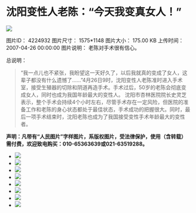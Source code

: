 # 沈阳变性人老陈：“今天我变真女人！”

![](http://vip-public.people.com.cn/old/2007/0426/C235029/P1124910_m.jpg)

图片ID： 4224932 图片尺寸： 1575\*1148 图片大小： 175.00 KB
上传时间： 2007-04-26 00:00:00 图片说明： 老陈对手术很有信心。

总说明：

> “我一点儿也不紧张，我盼望这一天好久了，以后我就真的变成了女人，这辈子都没有什么遗憾了……”4月26日9时，沈阳变性人老陈准时进入手术室，接受生殖器的切除和阴道再造手术。手术过后，50岁的老陈会彻底变成女人，同时也成为我国年龄最大的变性人。
> 沈阳市杏林医院院长史灵芝表示，整个手术会持续4个小时左右，尽管手术存在一定风险，但医院的准备工作和老陈的身心状态都处于最佳状态，手术成功的把握很大。同时，最后一项手术结束时，沈阳老陈也成为了我国接受变性手术年龄最大的变性者。

**声明：凡带有“人民图片”字样图片，系版权图片，受法律保护，使用（含转载）需付费，欢迎致电购买：010-65363639或021-63519288。**

-   [![](http://vip-public.people.com.cn/old/2007/0426/C235029/P1124907_s.jpg)](/albumsDetail?aid=637335&pid=4224929)
-   [![](http://vip-public.people.com.cn/old/2007/0426/C235029/P1124908_s.jpg)](/albumsDetail?aid=637335&pid=4224930)
-   [![](http://vip-public.people.com.cn/old/2007/0426/C235029/P1124909_s.jpg)](/albumsDetail?aid=637335&pid=4224931)
-   [![](http://vip-public.people.com.cn/old/2007/0426/C235029/P1124910_s.jpg)](/albumsDetail?aid=637335&pid=4224932)
-   [![](http://vip-public.people.com.cn/old/2007/0426/C235029/P1124911_s.jpg)](/albumsDetail?aid=637335&pid=4224933)
-   [![](http://vip-public.people.com.cn/old/2007/0426/C235029/P1124912_s.jpg)](/albumsDetail?aid=637335&pid=4224934)
-   [![](http://vip-public.people.com.cn/old/2007/0426/C235029/P1124913_s.jpg)](/albumsDetail?aid=637335&pid=4224935)
-   [![](http://vip-public.people.com.cn/old/2007/0426/C235029/P1124921_s.jpg)](/albumsDetail?aid=637335&pid=4224943)
